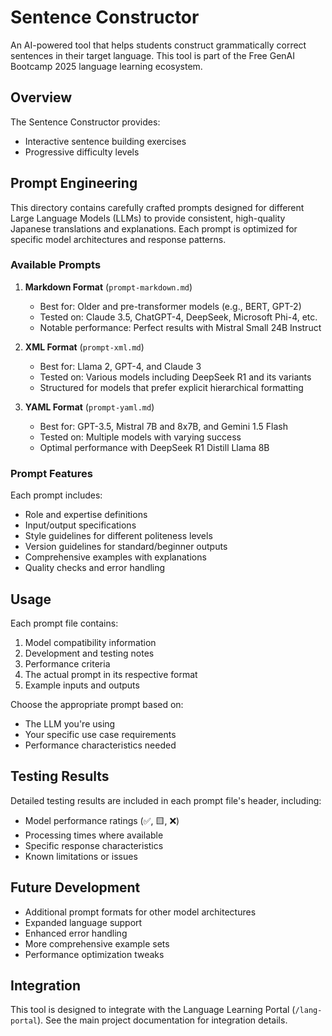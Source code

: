 # Sentence Constructor

An AI-powered tool that helps students construct grammatically correct sentences in their target language. This tool is part of the Free GenAI Bootcamp 2025 language learning ecosystem.

## Overview

The Sentence Constructor provides:
- Interactive sentence building exercises
- Progressive difficulty levels

## Prompt Engineering

This directory contains carefully crafted prompts designed for different Large Language Models (LLMs) to provide consistent, high-quality Japanese translations and explanations. Each prompt is optimized for specific model architectures and response patterns.

### Available Prompts

1. **Markdown Format** (`prompt-markdown.md`)
   - Best for: Older and pre-transformer models (e.g., BERT, GPT-2)
   - Tested on: Claude 3.5, ChatGPT-4, DeepSeek, Microsoft Phi-4, etc.
   - Notable performance: Perfect results with Mistral Small 24B Instruct

2. **XML Format** (`prompt-xml.md`)
   - Best for: Llama 2, GPT-4, and Claude 3
   - Tested on: Various models including DeepSeek R1 and its variants
   - Structured for models that prefer explicit hierarchical formatting

3. **YAML Format** (`prompt-yaml.md`)
   - Best for: GPT-3.5, Mistral 7B and 8x7B, and Gemini 1.5 Flash
   - Tested on: Multiple models with varying success
   - Optimal performance with DeepSeek R1 Distill Llama 8B

### Prompt Features

Each prompt includes:
- Role and expertise definitions
- Input/output specifications
- Style guidelines for different politeness levels
- Version guidelines for standard/beginner outputs
- Comprehensive examples with explanations
- Quality checks and error handling

## Usage

Each prompt file contains:
1. Model compatibility information
2. Development and testing notes
3. Performance criteria
4. The actual prompt in its respective format
5. Example inputs and outputs

Choose the appropriate prompt based on:
- The LLM you're using
- Your specific use case requirements
- Performance characteristics needed

## Testing Results

Detailed testing results are included in each prompt file's header, including:
- Model performance ratings (✅, 🟨, ❌)
- Processing times where available
- Specific response characteristics
- Known limitations or issues

## Future Development

- Additional prompt formats for other model architectures
- Expanded language support
- Enhanced error handling
- More comprehensive example sets
- Performance optimization tweaks

## Integration

This tool is designed to integrate with the Language Learning Portal (`/lang-portal`). See the main project documentation for integration details.
